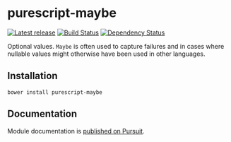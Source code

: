 # purescript-maybe

[![Latest release](http://img.shields.io/bower/v/purescript-maybe.svg)](https://github.com/purescript/purescript-maybe/releases)
[![Build Status](https://travis-ci.org/purescript/purescript-maybe.svg?branch=master)](https://travis-ci.org/purescript/purescript-maybe)
[![Dependency Status](https://www.versioneye.com/user/projects/55848c22363861001d000326/badge.svg?style=flat)](https://www.versioneye.com/user/projects/55848c22363861001d000326)

Optional values. `Maybe` is often used to capture failures and in cases where nullable values might otherwise have been used in other languages.

## Installation

```
bower install purescript-maybe
```

## Documentation

Module documentation is [published on Pursuit](http://pursuit.purescript.org/packages/purescript-maybe).
